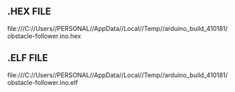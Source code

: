 ## **.HEX FILE**

file:///C://Users//PERSONAL//AppData//Local//Temp//arduino_build_410181/obstacle-follower.ino.hex

## **.ELF FILE**

file:///C://Users//PERSONAL//AppData//Local//Temp//arduino_build_410181/obstacle-follower.ino.elf





